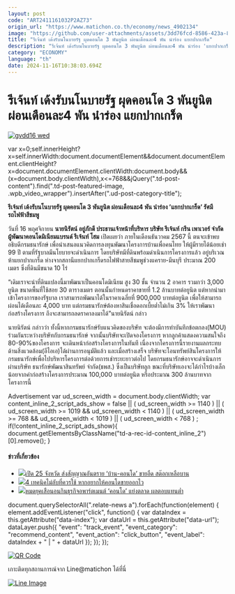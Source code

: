 ```yaml
---
layout: post
code: "ART2411161032P2AZ73"
origin_url: "https://www.matichon.co.th/economy/news_4902134"
image: "https://github.com/user-attachments/assets/3dd76fcd-8586-423a-8cac-63d9b980f0c7"
title: "รีเจ้นท์ เด้งรับนโนบายรัฐ ผุดคอนโด 3 พันยูนิต ผ่อนเดือนละ4 พัน นำร่อง แยกปากเกร็ด"
description: "รีเจ้นท์ เด้งรับนโนบายรัฐ ผุดคอนโด 3 พันยูนิต ผ่อนเดือนละ4 พัน นำร่อง 'แยกปากเกร็ด' รัศมีรถไฟฟ้าสีชมพู"
category: "ECONOMY"
language: "th"
date: 2024-11-16T10:38:03.694Z
---
```


# รีเจ้นท์ เด้งรับนโนบายรัฐ ผุดคอนโด 3 พันยูนิต ผ่อนเดือนละ4 พัน นำร่อง แยกปากเกร็ด

[![](https://www.matichon.co.th/wp-content/uploads/2024/11/gvdd16-wed.jpg "gvdd16 wed")](https://www.matichon.co.th/wp-content/uploads/2024/11/gvdd16-wed.jpg)

var x=0;self.innerHeight?x=self.innerWidth:document.documentElement&&document.documentElement.clientHeight?x=document.documentElement.clientWidth:document.body&&(x=document.body.clientWidth),x<=768&&jQuery(".td-post-content").find(".td-post-featured-image, .wpb\_video\_wrapper").insertAfter(".ud-post-category-title");

**รีเจ้นท์ เด้งรับนโนบายรัฐ ผุดคอนโด 3 พันยูนิต ผ่อนเดือนละ4 พัน นำร่อง ’แยกปากเกร็ด’ รัศมีรถไฟฟ้าสีชมพู**

วันที่ 16 พฤศจิกายน **นายนิรัตน์ อยู่ภักดี ประธานเจ้าหน้าที่บริหาร บริษัท รีเจ้นท์ กรีน เพาเวอร์ จำกัด ผู้พัฒนาคอนโดมิเนียมแบรนด์ รีเจ้นท์ โฮม** เปิดเผยว่า ภายในเดือนธันวาคม 2567 นี้ ตนจะเข้าพบอธิบดีกรมธนารักษ์ เพื่อนำเสนอแนวคิดการลงทุนพัฒนาโครงการบ้านเพื่อคนไทย ให้ผู้มีรายได้น้อยเช่า 99 ปี ตามที่รัฐบาลมีนโยบายจะดำเนินการ โดยบริษัทมีที่ดินพร้อมดำเนินการโครงการแล้ว อยู่บริเวณห้าแยกปากเกร็ด ห่างจากสถานีแยกปากเกร็ดรถไฟฟ้าสายสีชมพูช่วงแคราย-มีนบุรี ประมาณ 200 เมตร ซึ่งที่ดินมีขนาด 10 ไร่

“เดิมเราจะนำที่ดินแปลงนี้มาพัฒนาเป็นคอนโดมิเนียม สูง 30 ชั้น จำนวน 2 อาคาร รวมกว่า 3,000 ยูนิต ขนาดพื้นที่ใช้สอย 30 ตารางเมตร ตอนนั้นกำหนดราคาขายที่ 1.2 ล้านบาทต่อยูนิต แต่หากนำมาเข้าโครงการของรัฐบาล เราสามารถพัฒนาได้ในราคาเฉลี่ยที่ 900,000 บาทต่อยูนิต เพื่อให้สามารถผ่อนได้เดือนละ 4,000 บาท แต่กรมธนารักษ์ต้องหาสินเชื่อดอกเบี้ยต่ำไม่เกิน 3% ให้เราพัฒนาก่อสร้างโครงการ ถึงจะสามารถลดราคาลงมาได้”นายนิรัตน์ กล่าว

นายนิรัตน์ กล่าวว่า ทั้งนี้หากกรมธนารักษ์รับแนวคิดของบริษัท จะต้องมีการทำบันทึกข้อตกลง(MOU) ร่วมกันระหว่างบริษัทกับกรมธนารักษ์ จากนั้นบริษัทจะเปิดจองโครงการ หากลูกค้าแสดงความสนใจถึง 80-90%ของโครงการ จะเดินหน้าก่อสร้างโครงการในทันที เนื่องจากโครงการนี้รายงานผลกระทบด้านสิ่งแวดล้อม(อีไอเอ)ได้ผ่านการอนุมัติแล้ว และเมื่อสร้างเสร็จ บริษัทจะโอนทรัพย์สินโครงการให้กรมธนารักษ์เพื่อไปบริหารโครงการต่อด้วยการเช่าระยะยาวต่อไป โดยกรมธนารักษ์อาจจะดำเนินการผ่านบริษัท ธนารักษ์พัฒนาสินทรัพย์ จำกัด(ธพส.) ซึ่งเป็นบริษัทลูก ขณะที่บริษัทเองจะได้กำไรบ้างเล็กน้อยจากค่าก่อสร้างโครงการประมาณ 100,000 บาทต่อยูนิต หรือประมาณ 300 ล้านบาทจากโครงการนี้

Advertisement var ud\_screen\_width = document.body.clientWidth; var content\_inline\_2\_script\_ads\_show = false || ( ud\_screen\_width >= 1140 ) || ( ud\_screen\_width >= 1019 && ud\_screen\_width < 1140 ) || ( ud\_screen\_width >= 768 && ud\_screen\_width < 1019 ) || ( ud\_screen\_width < 768 ) ; if(!content\_inline\_2\_script\_ads\_show){ document.getElementsByClassName("td-a-rec-id-content\_inline\_2")\[0\].remove(); }

#### ข่าวที่เกี่ยวข้อง

*   [![](https://www.matichon.co.th/wp-content/uploads/2024/09/728-323.jpg)เปิด 25 จังหวัด ส่งสัญญาณอันตราย ‘บ้าน-คอนโด’ ขายอืด สต๊อกเหลือบาน](https://www.matichon.co.th/economy/news_4817593)
*   [![](https://www.matichon.co.th/wp-content/uploads/2024/08/11-18.png)4 เทคนิคไม่ลับที่ควรใช้ หากอยากให้คอนโดขายออกไว](https://www.matichon.co.th/publicize/news_4727715)
*   [![](https://www.matichon.co.th/wp-content/uploads/2024/08/050708-1.jpg)หมดยุคเสือนอนกินธุรกิจอพาร์ตเมนต์ ‘คอนโด’ แย่งตลาด ผลตอบแทนต่ำ](https://www.matichon.co.th/economy/news_4721439)

document.querySelectorAll(".relate-news a").forEach(function(element) { element.addEventListener("click", function() { var dataIndex = this.getAttribute("data-index"); var dataUrl = this.getAttribute("data-url"); dataLayer.push({ "event": "track\_event", "event\_category": "recommend\_content", "event\_action": "click\_button", "event\_label": dataIndex + " | " + dataUrl }); }); });

[![QR Code](https://www.matichon.co.th/wp-content/uploads/2023/07/wob1371z.jpg)](https://lin.ee/ht0nDxX)

เกาะติดทุกสถานการณ์จาก Line@matichon ได้ที่นี่

[![Line Image](https://www.matichon.co.th/wp-content/uploads/2023/07/th.png)](https://lin.ee/ht0nDxX)